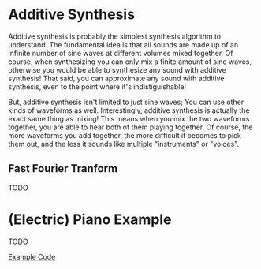 # Additive Synthesis
Additive synthesis is probably the simplest synthesis algorithm to understand.
The fundamental idea is that all sounds are made up of an infinite number of
sine waves at different volumes mixed together.  Of course, when synthesizing
you can only mix a finite amount of sine waves, otherwise you would be able to
synthesize any sound with additive synthesis!  That said, you can approximate
any sound with additive synthesis, even to the point where it's
indistiguishable!

But, additive synthesis isn't limited to just sine waves; You can use other
kinds of waveforms as well.  Interestingly, additive synthesis is actually the
exact same thing as mixing!  This means when you mix the two waveforms together,
you are able to hear both of them playing together.  Of course, the more
waveforms you add together, the more difficult it becomes to pick them out, and
the less it sounds like multiple "instruments" or "voices".

## Fast Fourier Tranform
TODO

# (Electric) Piano Example
TODO

[Example Code](https://github.com/NibbleRealm/twang/blob/v0/examples/piano.rs)
